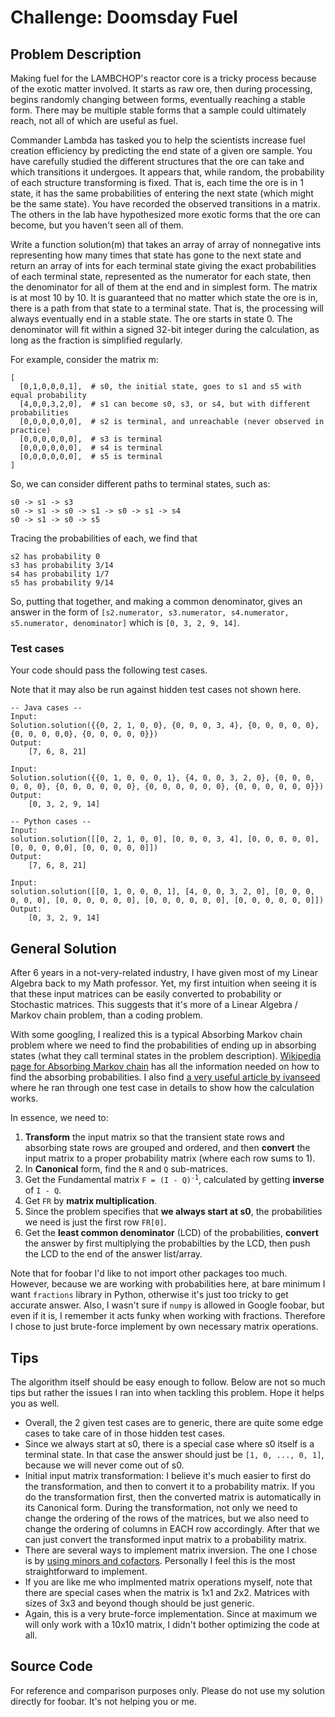 # Challenge: Doomsday Fuel

## Problem Description

Making fuel for the LAMBCHOP's reactor core is a tricky process because of the exotic matter involved. It starts as raw ore, then during processing, begins randomly changing between forms, eventually reaching a stable form. There may be multiple stable forms that a sample could ultimately reach, not all of which are useful as fuel. 

Commander Lambda has tasked you to help the scientists increase fuel creation efficiency by predicting the end state of a given ore sample. You have carefully studied the different structures that the ore can take and which transitions it undergoes. It appears that, while random, the probability of each structure transforming is fixed. That is, each time the ore is in 1 state, it has the same probabilities of entering the next state (which might be the same state).  You have recorded the observed transitions in a matrix. The others in the lab have hypothesized more exotic forms that the ore can become, but you haven't seen all of them.

Write a function solution(m) that takes an array of array of nonnegative ints representing how many times that state has gone to the next state and return an array of ints for each terminal state giving the exact probabilities of each terminal state, represented as the numerator for each state, then the denominator for all of them at the end and in simplest form. The matrix is at most 10 by 10. It is guaranteed that no matter which state the ore is in, there is a path from that state to a terminal state. That is, the processing will always eventually end in a stable state. The ore starts in state 0. The denominator will fit within a signed 32-bit integer during the calculation, as long as the fraction is simplified regularly. 

For example, consider the matrix m:

```
[
  [0,1,0,0,0,1],  # s0, the initial state, goes to s1 and s5 with equal probability
  [4,0,0,3,2,0],  # s1 can become s0, s3, or s4, but with different probabilities
  [0,0,0,0,0,0],  # s2 is terminal, and unreachable (never observed in practice)
  [0,0,0,0,0,0],  # s3 is terminal
  [0,0,0,0,0,0],  # s4 is terminal
  [0,0,0,0,0,0],  # s5 is terminal
]
```

So, we can consider different paths to terminal states, such as:

```
s0 -> s1 -> s3
s0 -> s1 -> s0 -> s1 -> s0 -> s1 -> s4
s0 -> s1 -> s0 -> s5
```

Tracing the probabilities of each, we find that

```
s2 has probability 0
s3 has probability 3/14
s4 has probability 1/7
s5 has probability 9/14
```

So, putting that together, and making a common denominator, gives an answer in the form of
`[s2.numerator, s3.numerator, s4.numerator, s5.numerator, denominator]` which is
`[0, 3, 2, 9, 14]`.

### Test cases

Your code should pass the following test cases.

Note that it may also be run against hidden test cases not shown here.

```
-- Java cases --
Input:
Solution.solution({{0, 2, 1, 0, 0}, {0, 0, 0, 3, 4}, {0, 0, 0, 0, 0}, {0, 0, 0, 0,0}, {0, 0, 0, 0, 0}})
Output:
    [7, 6, 8, 21]

Input:
Solution.solution({{0, 1, 0, 0, 0, 1}, {4, 0, 0, 3, 2, 0}, {0, 0, 0, 0, 0, 0}, {0, 0, 0, 0, 0, 0}, {0, 0, 0, 0, 0, 0}, {0, 0, 0, 0, 0, 0}})
Output:
    [0, 3, 2, 9, 14]

-- Python cases --
Input:
solution.solution([[0, 2, 1, 0, 0], [0, 0, 0, 3, 4], [0, 0, 0, 0, 0], [0, 0, 0, 0,0], [0, 0, 0, 0, 0]])
Output:
    [7, 6, 8, 21]

Input:
solution.solution([[0, 1, 0, 0, 0, 1], [4, 0, 0, 3, 2, 0], [0, 0, 0, 0, 0, 0], [0, 0, 0, 0, 0, 0], [0, 0, 0, 0, 0, 0], [0, 0, 0, 0, 0, 0]])
Output:
    [0, 3, 2, 9, 14]
```

## General Solution

After 6 years in a not-very-related industry, I have given most of my Linear Algebra back to my Math professor. Yet, my first intuition when seeing it is that these input matrices can be easily converted to probability or Stochastic matrices. This suggests that it's more of a Linear Algebra / Markov chain problem, than a coding problem.

With some googling, I realized this is a typical Absorbing Markov chain problem where we need to find the probabilities of ending up in absorbing states (what they call terminal states in the problem description). [Wikipedia page for Absorbing Markov chain](https://en.wikipedia.org/wiki/Absorbing_Markov_chain) has all the information needed on how to find the absorbing probabilities. I also find [a very useful article by ivanseed](https://github.com/ivanseed/google-foobar-help/blob/master/challenges/doomsday_fuel/doomsday_fuel.md) where he ran through one test case in details to show how the calculation works. 

In essence, we need to:

1. **Transform** the input matrix so that the transient state rows and absorbing state rows are grouped and ordered, and then **convert** the input matrix to a proper probability matrix (where each row sums to 1).
2. In **Canonical** form, find the `R` and `Q` sub-matrices.
3. Get the Fundamental matrix <code>F = (I - Q)<sup>-1</sup></code>, calculated by getting **inverse** of `I - Q`.
4. Get `FR` by **matrix multiplication**.
5. Since the problem specifies that **we always start at s0**, the probabilities we need is just the first row `FR[0]`.
6. Get the **least common denominator** (LCD) of the probabilities, **convert** the answer by first multiplying the probabilties by the LCD, then push the LCD to the end of the answer list/array.

Note that for foobar I'd like to not import other packages too much. However, because we are working with probabilities here, at bare minimum I want `fractions` library in Python, otherwise it's just too tricky to get accurate answer. Also, I wasn't sure if `numpy` is allowed in Google foobar, but even if it is, I remember it acts funky when working with fractions. Therefore I chose to just brute-force implement by own necessary matrix operations.

## Tips

The algorithm itself should be easy enough to follow. Below are not so much tips but rather the issues I ran into when tackling this problem. Hope it helps you as well.

* Overall, the 2 given test cases are to generic, there are quite some edge cases to take care of in those hidden test cases.
* Since we always start at s0, there is a special case where s0 itself is a terminal state. In that case the answer should just be `[1, 0, ..., 0, 1]`, because we will never come out of s0.
* Initial input matrix transformation: I believe it's much easier to first do the transformation, and then to convert it to a probability matrix. If you do the transformation first, then the converted matrix is automatically in its Canonical form. During the transformation, not only we need to change the ordering of the rows of the matrices, but we also need to change the ordering of columns in EACH row accordingly. After that we can just convert the transformed input matrix to a probability matrix.
* There are several ways to implement matrix inversion. The one I chose is by [using minors and cofactors](https://en.wikipedia.org/wiki/Minor_(linear_algebra)#Inverse_of_a_matrix). Personally I feel this is the most straightforward to implement. 
* If you are like me who implmented matrix operations myself, note that there are special cases when the matrix is 1x1 and 2x2. Matrices with sizes of 3x3 and beyond though should be just generic.
* Again, this is a very brute-force implementation. Since at maximum we will only work with a 10x10 matrix, I didn't bother optimizing the code at all.

## Source Code

For reference and comparison purposes only. Please do not use my solution directly for foobar. It's not helping you or me. 
